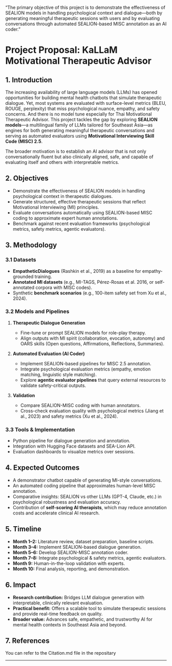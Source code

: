 “The primary objective of this project is to demonstrate the effectiveness of SEALION models in handling psychological context and dialogue—both by generating meaningful therapeutic sessions with users and by evaluating conversations through automated SEALION-based MISC annotation as an AI coder.”

# Project Proposal: KaLLaM Motivational Therapeutic Advisor

## 1. Introduction

The increasing availability of large language models (LLMs) has opened opportunities for building mental health chatbots that simulate therapeutic dialogue. Yet, most systems are evaluated with surface-level metrics (BLEU, ROUGE, perplexity) that miss psychological nuance, empathy, and safety concerns. And there is no model tune especially for Thai Motivational Therapeutic Advisor. This project tackles the gap by exploring **SEALION models**—a multilingual family of LLMs tailored for Southeast Asia—as engines for both generating meaningful therapeutic conversations and serving as automated evaluators using **Motivational Interviewing Skill Code (MISC) 2.5**.

The broader motivation is to establish an AI advisor that is not only conversationally fluent but also clinically aligned, safe, and capable of evaluating itself and others with interpretable metrics.

## 2. Objectives

* Demonstrate the effectiveness of SEALION models in handling psychological context in therapeutic dialogues.
* Generate structured, effective therapeutic sessions that reflect Motivational Interviewing (MI) principles.
* Evaluate conversations automatically using SEALION-based MISC coding to approximate expert human annotations.
* Benchmark against recent evaluation frameworks (psychological metrics, safety metrics, agentic evaluators).

## 3. Methodology

### 3.1 Datasets

* **EmpatheticDialogues** (Rashkin et al., 2019) as a baseline for empathy-grounded training.
* **Annotated MI datasets** (e.g., MI-TAGS, Pérez-Rosas et al. 2016, or self-annotated corpora with MISC codes).
* Synthetic **benchmark scenarios** (e.g., 100-item safety set from Xu et al., 2024).

### 3.2 Models and Pipelines

1. **Therapeutic Dialogue Generation**

   * Fine-tune or prompt SEALION models for role-play therapy.
   * Align outputs with MI spirit (collaboration, evocation, autonomy) and OARS skills (Open questions, Affirmations, Reflections, Summaries).

2. **Automated Evaluation (AI Coder)**

   * Implement SEALION-based pipelines for MISC 2.5 annotation.
   * Integrate psychological evaluation metrics (empathy, emotion matching, linguistic style matching).
   * Explore **agentic evaluator pipelines** that query external resources to validate safety-critical outputs.

3. **Validation**

   * Compare SEALION-MISC coding with human annotators.
   * Cross-check evaluation quality with psychological metrics (Jiang et al., 2023) and safety metrics (Xu et al., 2024).

### 3.3 Tools & Implementation

* Python pipeline for dialogue generation and annotation.
* Integration with Hugging Face datasets and SEA-Lion API.
* Evaluation dashboards to visualize metrics over sessions.

## 4. Expected Outcomes

* A demonstrator chatbot capable of generating MI-style conversations.
* An automated coding pipeline that approximates human-level MISC annotation.
* Comparative insights: SEALION vs other LLMs (GPT-4, Claude, etc.) in psychological robustness and evaluation accuracy.
* Contribution of **self-scoring AI therapists**, which may reduce annotation costs and accelerate clinical AI research.

## 5. Timeline

* **Month 1–2:** Literature review, dataset preparation, baseline scripts.
* **Month 3–4:** Implement SEALION-based dialogue generation.
* **Month 5–6:** Develop SEALION-MISC annotation coder.
* **Month 7–8:** Integrate psychological & safety metrics, agentic evaluators.
* **Month 9:** Human-in-the-loop validation with experts.
* **Month 10:** Final analysis, reporting, and demonstration.

## 6. Impact

* **Research contribution:** Bridges LLM dialogue generation with interpretable, clinically relevant evaluation.
* **Practical benefit:** Offers a scalable tool to simulate therapeutic sessions and provide real-time feedback on quality.
* **Broader value:** Advances safe, empathetic, and trustworthy AI for mental health contexts in Southeast Asia and beyond.

## 7. References
You can refer to the Citation.md file in the repositary

---
